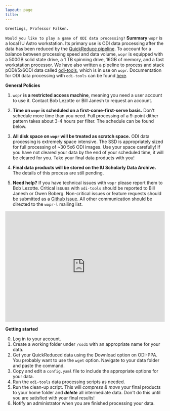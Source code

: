 ```yaml
---
layout: page
title:
---
```

`Greetings, Professor Falken.`

`Would you like to play a game of ODI data processing?`
**Summary** 
`wopr` is a local IU Astro workstation. Its primary use is ODI data processing after the data has been reduced by the [QuickReduce pipeline](https://portal.odi.iu.edu). To account for a balance between processing speed and data volume, `wopr` is equipped with a 500GB solid state drive, a 1 TB spinning drive, 16GB of memory, and a fast workstation processor. We have also written a pipeline to process and stack pODI/5x6ODI data called [odi-tools](https://github.com/bjanesh/odi-tools), which is in use on `wopr`. Documentation for ODI data processing with `odi-tools` can be found [here](http://odi-tools.readthedocs.io).

**General Policies**
1. `wopr` **is a restricted access machine**, meaning you need a user account to use it. Contact Bob Lezotte or Bill Janesh to request an account. 

2. **Time on `wopr` is scheduled on a first-come-first-serve basis.** Don't schedule more time than you need. Full processing of a 9-point dither pattern takes about 3-4 hours per filter. The schedule can be found below.

3. **All disk space on `wopr` will be treated as scratch space.** ODI data processing is extremely space intensive. The SSD is appropriately sized for full processing of ~30 5x6 ODI images. Use your space carefully! If you have not cleared your data by the end of your scheduled time, it will be cleared for you. Take your final data products with you!

4. **Final data products will be stored on the IU Scholarly Data Archive.** The details of this process are still pending.

5. **Need help?** If you have technical issues with `wopr` please report them to Bob Lezotte. Critical issues with `odi-tools` should be reported to Bill Janesh or Owen Boberg. Non-critical issues or feature requests should be submitted as a [Github issue](https://github.com/bjanesh/odi-tools/issues). All other communication should be directed to the `wopr-l` mailing list.

<iframe src="https://teamup.com/ks78bf366c93189e18" frameborder="0" width="100%" height="350"></iframe>

**Getting started**

0. Log in to your account.
1. Create a working folder under `/ssd1` with an appropriate name for your data.
2. Get your QuickReduced data using the Download option on ODI-PPA. You probably want to use the `wget` option. Navigate to your data folder and paste the command.
3. Copy and edit a `config.yaml` file to include the appropriate options for your data.
4. Run the `odi-tools` data processing scripts as needed. 
5. Run the clean-up script. This will *compress & move* your final products to your home folder and ***delete*** all intermediate data. Don't do this until you are satisfied with your final results!
6. Notify an administrator when you are finished processing your data. 
